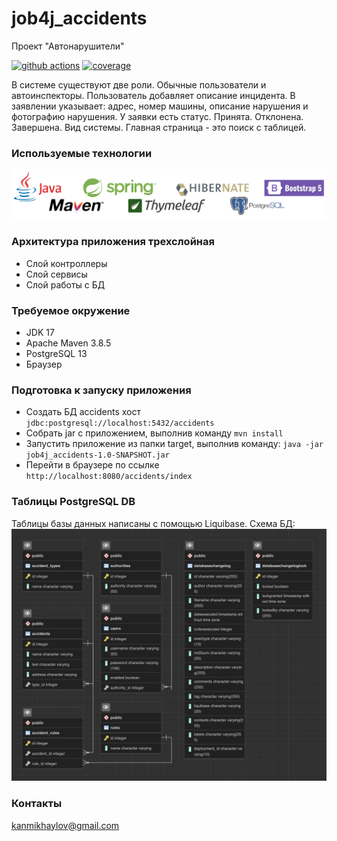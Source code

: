 # job4j_accidents
Проект "Автонарушители"

[![github actions][actions-image]][actions-url]
[![coverage][codecov-image]][codecov-url]

В системе существуют две роли. Обычные пользователи и автоинспекторы.
Пользователь добавляет описание инцидента.
В заявлении указывает: адрес, номер машины, описание нарушения и фотографию нарушения.
У заявки есть статус. Принята. Отклонена. Завершена.
Вид системы. Главная страница - это поиск с таблицей.

### Используемые технологии
![tech-2.png](readme/image/tech-2.png)

### Архитектура приложения трехслойная
- Слой контроллеры
- Слой сервисы
- Слой работы с БД

### Требуемое окружение
- JDK 17
- Apache Maven 3.8.5
- PostgreSQL 13
- Браузер

### Подготовка к запуску приложения
- Создать БД accidents хост `jdbc:postgresql://localhost:5432/accidents`
- Собрать jar с приложением, выполнив команду `mvn install`
- Запустить приложение из папки target, выполнив команду: `java -jar job4j_accidents-1.0-SNAPSHOT.jar`
- Перейти в браузере по ссылке `http://localhost:8080/accidents/index`

### Таблицы PostgreSQL DB
Таблицы базы данных написаны с помощью Liquibase. Схема БД:
![diagram.png](readme/image/diagram.png)

### Контакты
kanmikhaylov@gmail.com

[actions-image]: https://github.com/kamikhaylov/job4j_accidents/actions/workflows/maven.yml/badge.svg
[actions-url]: https://github.com/kamikhaylov/job4j_accidents/actions/workflows/maven.yml
[codecov-image]: https://codecov.io/gh/kamikhaylov/job4j_accidents/graph/badge.svg?token=OOJSR71PZJ
[codecov-url]: https://codecov.io/gh/kamikhaylov/job4j_accidents